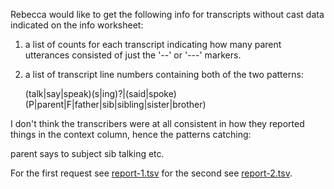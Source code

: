 Rebecca would like to get the following info for transcripts without cast data indicated on the info worksheet: 

1. a list of counts for each transcript indicating how many parent utterances consisted of just the '--' or '---' markers.

2. a list of transcript line numbers containing both of the two patterns: 

    (talk|say|speak)(s|ing)?|(said|spoke)
    (P|parent|F|father|sib|sibling|sister|brother)

I don't think the transcribers were at all consistent in how they reported things in the context column, hence the patterns catching:

  parent says to subject
  sib talking
  etc.

For the first request see [report-1.tsv](report-1.tsv) for the second see [report-2.tsv](report-2.tsv).
